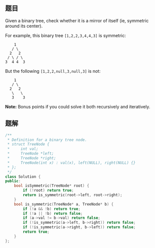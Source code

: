 ## 题目

Given a binary tree, check whether it is a mirror of itself (ie, symmetric around its center).

For example, this binary tree `[1,2,2,3,4,4,3]` is symmetric:

```
    1
   / \
  2   2
 / \ / \
3  4 4  3
```

But the following `[1,2,2,null,3,null,3]` is not:

```
    1
   / \
  2   2
   \   \
   3    3
```

**Note:**
Bonus points if you could solve it both recursively and iteratively.



## 题解

```c++
/**
 * Definition for a binary tree node.
 * struct TreeNode {
 *     int val;
 *     TreeNode *left;
 *     TreeNode *right;
 *     TreeNode(int x) : val(x), left(NULL), right(NULL) {}
 * };
 */
class Solution {
public:
    bool isSymmetric(TreeNode* root) {
        if (!root) return true;
        return is_symmetric(root->left, root->right);
    }
    bool is_symmetric(TreeNode* a, TreeNode* b) {
        if (!a && !b) return true;
        if (!a || !b) return false;
        if (a->val != b->val) return false;
        if (!is_symmetric(a->left, b->right)) return false;
        if (!is_symmetric(a->right, b->left)) return false;
        return true;
    }
};
```
